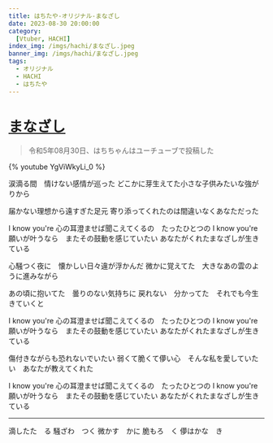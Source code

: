 ```yaml
---
title: はちたや-オリジナル-まなざし
date: 2023-08-30 20:00:00
category:
  [Vtuber, HACHI]
index_img: /imgs/hachi/まなざし.jpeg
banner_img: /imgs/hachi/まなざし.jpeg
tags:
  - オリジナル
  - HACHI
  - はちたや
---
```


<script src='/js/diy/resize-ifram.js'></script>

# [まなざし](https://www.youtube.com/watch?v=YgViWkyLi_0)

> 令和5年08月30日、はちちゃんはユーチューブで投稿した

{% youtube YgViWkyLi_0 %}

涙滴る間　情けない感情が巡った
どこかに芽生えてた小さな子供みたいな強がりから

届かない理想から遠すぎた足元
寄り添ってくれたのは間違いなくあなただった

I know you're 心の耳澄ませば聞こえてくるの　たったひとつの
I know you're 願いが叶うなら　またその鼓動を感じていたい
あなたがくれたまなざしが生きている

心騒つく夜に　懐かしい日々違が浮かんだ
微かに覚えてた　大きなあの雲のように進みながら

あの頃に抱いてた　曇りのない気持ちに
戻れない　分かってた　それでも今生きていくと

I know you're 心の耳澄ませば聞こえてくるの　たったひとつの
I know you're 願いが叶うなら　またその鼓動を感じていたい
あなたがくれたまなざしが生きている

傷付きながらも恐れないでいたい
弱くて脆くて儚い心　そんな私を愛していたい　あなたが教えてくれた

I know you're 心の耳澄ませば聞こえてくるの　たったひとつの
I know you're 願いが叶うなら　またその鼓動を感じていたい
あなたがくれたまなざしが生きている

- - -

滴したた　る
騒ざわ　つく
微かす　かに
脆もろ　く
儚はかな　き
